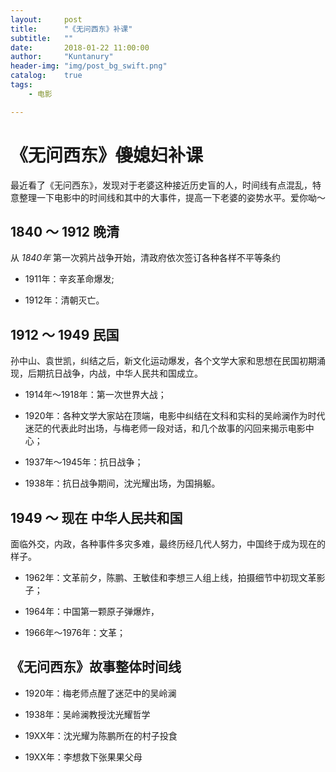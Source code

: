 ```yaml
---
layout:     post
title:      "《无问西东》补课"
subtitle:   ""
date:       2018-01-22 11:00:00
author:     "Kuntanury"
header-img: "img/post_bg_swift.png"
catalog:    true
tags:
    - 电影

---
```

# 《无问西东》<del>傻</del>媳妇补课

最近看了《无问西东》，发现对于老婆这种接近历史盲的人，时间线有点混乱，特意整理一下电影中的时间线和其中的大事件，提高一下老婆的姿势水平。爱你呦～

## 1840 ～ 1912 晚清

从 *1840年* 第一次鸦片战争开始，清政府依次签订各种各样不平等条约

* 1911年：辛亥革命爆发;

* 1912年：清朝灭亡。

## 1912 ～ 1949 民国

孙中山、袁世凯，纠结之后，新文化运动爆发，各个文学大家和思想在民国初期涌现，后期抗日战争，内战，中华人民共和国成立。

* 1914年～1918年：第一次世界大战；

* 1920年：各种文学大家站在顶端，电影中纠结在文科和实科的吴岭澜作为时代迷茫的代表此时出场，与梅老师一段对话，和几个故事的闪回来揭示电影中心；

* 1937年～1945年：抗日战争；

* 1938年：抗日战争期间，沈光耀出场，为国捐躯。

## 1949 ～ 现在 中华人民共和国

面临外交，内政，各种事件多灾多难，最终历经几代人努力，中国终于成为现在的样子。

* 1962年：文革前夕，陈鹏、王敏佳和李想三人组上线，拍摄细节中初现文革影子；

* 1964年：中国第一颗原子弹爆炸，

* 1966年～1976年：文革；


## 《无问西东》故事整体时间线

* 1920年：梅老师点醒了迷茫中的吴岭澜

* 1938年：吴岭澜教授沈光耀哲学

* 19XX年：沈光耀为陈鹏所在的村子投食

* 19XX年：李想救下张果果父母
